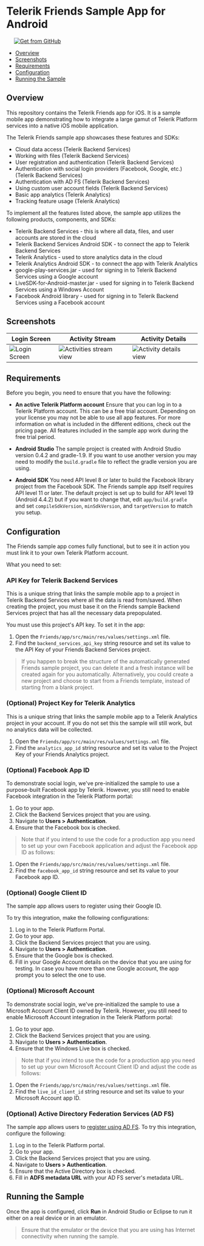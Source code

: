
# Telerik Friends Sample App for Android

<a href="https://github.com/telerik/platform-friends-android" target="_blank"><img style="padding-left:20px" src="http://docs.telerik.com/platform/appbuilder/sample-apps/images/get-github.png" alt="Get from GitHub" title="Get from GitHub"></a>

* [Overview](#overview)
* [Screenshots](#screenshots)
* [Requirements](#requirements)
* [Configuration](#configuration)
* [Running the Sample](#running-the-sample)

## Overview

This repository contains the Telerik Friends app for iOS. It is a sample mobile app demonstrating how to integrate a large gamut of Telerik Platform services into a native iOS mobile application.

The Telerik Friends sample app showcases these features and SDKs:

- Cloud data access (Telerik Backend Services)
- Working with files (Telerik Backend Services)
- User registration and authentication (Telerik Backend Services)
- Authentication with social login providers (Facebook, Google, etc.) (Telerik Backend Services)
- Authentication with AD FS (Telerik Backend Services)
- Using custom user account fields (Telerik Backend Services)
- Basic app analytics (Telerik Analytics)
- Tracking feature usage (Telerik Analytics)

To implement all the features listed above, the sample app utilizes the following products, components, and SDKs:

- Telerik Backend Services - this is where all data, files, and user accounts are stored in the cloud
- Telerik Backend Services Android SDK - to connect the app to Telerik Backend Services
- Telerik Analytics - used to store analytics data in the cloud
- Telerik Analytics Android SDK - to connect the app with Telerik Analytics
- google-play-services.jar - used for signing in to Telerik Backend Services using a Google account
- LiveSDK-for-Android-master.jar - used for signing in to Telerik Backend Services using a Windows Account
- Facebook Android library - used for signing in to Telerik Backend Services using a Facebook account

## Screenshots

Login Screen|Activity Stream|Activity Details
---|---|---
![Login Screen](https://raw.githubusercontent.com/telerik/platform-friends-android/master/screenshots/android-login-screen.png)|![Activities stream view](https://raw.githubusercontent.com/telerik/platform-friends-android/master/screenshots/android-activities-stream.png)|![Activity details view](https://raw.githubusercontent.com/telerik/platform-friends-android/master/screenshots/android-activity-details.png)


## Requirements

Before you begin, you need to ensure that you have the following:

- **An active Telerik Platform account**
Ensure that you can log in to a Telerik Platform account. This can be a free trial account. Depending on your license you may not be able to use all app features. For more information on what is included in the different editions, check out the pricing page. All features included in the sample app work during the free trial period.

- **Android Studio** The sample project is created with Android Studio version 0.4.2 and gradle-1.9. If you want to use another version you may need to modify the `build.gradle` file to reflect the gradle version you are using.

- **Android SDK** You need API level 8 or later to build the Facebook library project from the Facebook SDK. The Friends sample app itself requires API level 11 or later. The default project is set up to build for API level 19 (Android 4.4.2) but if you want to change that, edit `app/build.gradle` and set `compileSdkVersion`, `minSdkVersion`, and `targetVersion` to match you setup.

## Configuration

The Friends sample app comes fully functional, but to see it in action you must link it to your own Telerik Platform account.

What you need to set:

### API Key for Telerik Backend Services

This is a unique string that links the sample mobile app to a project in Telerik Backend Services where all the data is read from/saved. When creating the project, you must base it on the Friends sample Backend Services project that has all the necessary data prepopulated.

You must use this project's API key. To set it in the app:

1. Open the `Friends/app/src/main/res/values/settings.xml` file.
2. Find the `backend_services_api_key` string resource and set its value to the API Key of your Friends Backend Services project.

> If you happen to break the structure of the automatically generated Friends sample project, you can delete it and a fresh instance will be created again for you automatically. Alternatively, you could create a new project and choose to start from a Friends template, instead of starting from a blank project.

### (Optional) Project Key for Telerik Analytics

This is a unique string that links the sample mobile app to a Telerik Analytics project in your account. If you do not set this the sample will still work, but no analytics data will be collected.
	
1. Open the `Friends/app/src/main/res/values/settings.xml` file.
2. Find the `analytics_app_id` string resource and set its value to the Project Key of your Friends Analytics project.

### (Optional) Facebook App ID
To demonstrate social login, we've pre-initialized the sample to use a purpose-built Facebook app by Telerik. However, you still need to enable Facebook integration in the Telerik Platform portal:

1. Go to your app.
2. Click the Backend Services project that you are using.
3. Navigate to **Users > Authentication**.
4. Ensure that the Facebook box is checked.

> Note that if you intend to use the code for a production app you need to set up your own Facebook application and adjust the Facebook app ID as follows:
	
1. Open the `Friends/app/src/main/res/values/settings.xml` file.
2. Find the `facebook_app_id` string resource and set its value to your Facebook app ID.

### (Optional) Google Client ID

The sample app allows users to register using their Google ID.

To try this integration, make the following configurations:

1. Log in to the Telerik Platform Portal.
2. Go to your app.
3. Click the Backend Services project that you are using.
4. Navigate to **Users > Authentication**.
5. Ensure that the Google box is checked.
6. Fill in your Google Account details on the device that you are using for testing. In case you have more than one Google account, the app prompt you to select the one to use.

### (Optional) Microsoft Account

To demonstrate social login, we've pre-initialized the sample to use a  Microsoft Account Client ID owned by Telerik. However, you still need to enable Microsoft Account integration in the Telerik Platform portal:

1. Go to your app.
2. Click the Backend Services project that you are using.
3. Navigate to **Users > Authentication**.
4. Ensure that the Windows Live box is checked.

> Note that if you intend to use the code for a production app you need to set up your own Microsoft Account Client ID and adjust the code as follows:

1. Open the `Friends/app/src/main/res/values/settings.xml` file.
2. Find the `live_id_client_id` string resource and set its value to your Microsoft Account app ID.

### (Optional) Active Directory Federation Services (AD FS)

The sample app allows users to [register using AD FS](http://docs.telerik.com/platform/backend-services/javascript/users/adfs-login/introduction). To try this integration, configure the following:

1. Log in to the Telerik Platform portal.
2. Go to your app.
3. Click the Backend Services project that you are using.
4. Navigate to **Users > Authentication**.
5. Ensure that the Active Directory box is checked.
6. Fill in **ADFS metadata URL** with your AD FS server's metadata URL.

## Running the Sample

Once the app is configured, click **Run** in Android Studio or Eclipse to run it either on a real device or in an emulator.

> Ensure that the emulator or the device that you are using has Internet connectivity when running the sample.


